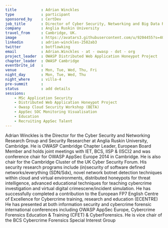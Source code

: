 ```yaml
---
title           : Adrian Winckles
type            : participant
sponsored_by    : CertDev
job_title       : Director of Cyber Security, Networking and Big Data Research Group
company         : Anglia Ruskin University
travel_from     : Cambridge, UK.
image           : https://avatars3.githubusercontent.com/u/9204455?s=400&u=bfa256a00739d0103b0bffd52271ef3b9eec5bad&v=4
linkedin        : adrian-winckles-2582ab3
twitter         : botflowking
email           : Adrian.Winckles - at - owasp - dot - org
project_leader  : OWASP Distributed Web Application Honeypot Project
chapter_leader  : OWASP Cambridge
eventbrite_id   :
venue           : Mon, Tue, Wed, Thu, Fri
night_day       : Mon, Tue, Wed, Thu
night_where     : villa-4
pre-summit      :
status          : add details
sessions:
    - MSc Application Security
    - Distributed Web Application Honeypot Project
    - Owasp Cloud Security Workshop (BETA)
    - AppSec SOC Monitoring Visualisation
    - Education
    - Recruiting AppSec Talent
---
```


Adrian Winckles is the Director for the Cyber Security and Networking Research Group and Security Researcher at Anglia Ruskin University, Cambridge. He is OWASP Cambridge Chapter Leader, European Board Member and holds joint meetings with IET, BCS, IISP & (ISC)2 and was conference chair for OWASP AppSec Europe 2014 in Cambridge. He is also chair for the Cambridge Cluster of the UK Cyber Security Forum.  His security research programs include (in)security of software defined networks/everything (SDN/Sdx), novel network botnet detection techniques within cloud and virtual environments, distributed honeypots for threat intelligence, advanced educational techniques for teaching cybercrime investigation and virtual digital crimescene/incident simulation. He has successfully completed a contribution to the European FP7 English Centre of Excellence for Cybercrime training, research and education (ECENTRE)  He has presented at both information security and cybercrime forensic international conferences including OWASP AppSec Europe, Cybercrime Forensics Education & Training (CFET) & CyberForensics. He is vice chair of the BCS Cybercrime Forensics Special Interest Group
